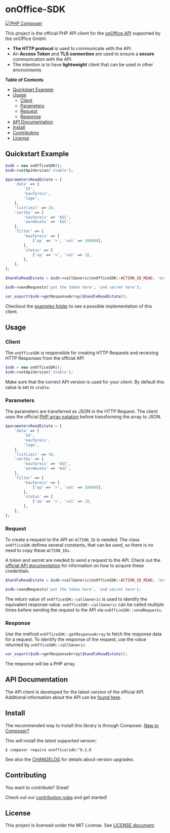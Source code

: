 # onOffice-SDK
[![PHP Composer](https://github.com/onOfficeGmbH/sdk/actions/workflows/php.yml/badge.svg)](https://github.com/onOfficeGmbH/sdk/actions/workflows/php.yml)

This project is the official PHP API client for the
[onOffice API](https://apidoc.onoffice.de/)
supported by the onOffice GmbH.

* **The HTTP protocol** is used to communicate with the API.
* An **Access Token** and **TLS connection** are used to ensure a **secure**
  communication with the API.
* The intention is to have **lightweight** client that can be used in other environments

**Table of Contents**
* [Quickstart Example](#quickstart-example)
* [Usage](#usage)
  * [Client](#client)
  * [Parameters](#parameters)
  * [Request](#request)
  * [Response](#response)
* [API Documentation](#api-documentation)
* [Install](#install)
* [Contributing](#contributing)
* [License](#license)

## Quickstart Example

```php
$sdk = new onOfficeSDK();
$sdk->setApiVersion('stable');

$parametersReadEstate = [
	'data' => [
		'Id',
		'kaufpreis',
		'lage',
	],
	'listlimit' => 10,
	'sortby' => [
		'kaufpreis' => 'ASC',
		'warmmiete' => 'ASC',
	],
	'filter' => [
		'kaufpreis' => [
			['op' => '>', 'val' => 300000],
		],
		'status' => [
			['op' => '=', 'val' => 1],
		],
	],
];

$handleReadEstate = $sdk->callGeneric(onOfficeSDK::ACTION_ID_READ, 'estate', $parametersReadEstate);

$sdk->sendRequests('put the token here', 'and secret here');

var_export($sdk->getResponseArray($handleReadEstate));
```

Checkout the [examples folder](/examples/) to see a possible implementation of
this client.

## Usage

### Client

The `onOfficeSDK` is responsible for creating HTTP Requests and
receiving HTTP Responses from the official API

```php
$sdk = new onOfficeSDK();
$sdk->setApiVersion('stable');
```

Make sure that the correct API version is used for your client.
By default this value is set to `stable`.

### Parameters

The parameters are transferred as JSON in the HTTP Request.
The client uses the official
[PHP array notation](https://www.php.net/manual/en/book.json.php)
before transforming the array to JSON.

```php
$parametersReadEstate = [
	'data' => [
		'Id',
		'kaufpreis',
		'lage',
	],
	'listlimit' => 10,
	'sortby' => [
		'kaufpreis' => 'ASC',
		'warmmiete' => 'ASC',
	],
	'filter' => [
		'kaufpreis' => [
			['op' => '>', 'val' => 300000],
		],
		'status' => [
			['op' => '=', 'val' => 1],
		],
	],
];
```

### Request

To create a request to the API an `ACTION_ID` is needed.
The class `onOfficeSDK` defines several constants,
that can be used, so there is no need to copy these `ACTION_IDs`. 

A token and secret are needed to send a request to the API.
Check out the [official API documentation](#api-documentation)
for information on how to acquire these credentials.

```php
$handleReadEstate = $sdk->callGeneric(onOfficeSDK::ACTION_ID_READ, 'estate', $parametersReadEstate);

$sdk->sendRequests('put the token here', 'and secret here');
```

The return value of `onOfficeSDK::callGeneric` is used to identify the
equivalent response value.
`onOfficeSDK::callGeneric` can be called multiple times before sending
the request to the API via `onOfficeSDK::sendRequests`.


### Response

Use the method `onOfficeSDK::getResponseArray` to fetch the response data for a request.
To identify the response of the request, use the value returned by `onOfficeSDK::callGeneric`.
```php
var_export($sdk->getResponseArray($handleReadEstate));
```

The response will be a PHP array.

## API Documentation

The API client is developed for the latest version of the official API.
Additional information about the API can be [found here](https://apidoc.onoffice.de/).

## Install

The recommended way to install this library is through Composer. 
[New to Composer?](https://getcomposer.org/)

This will install the latest supported version:

```
$ composer require onoffice/sdk:^0.2.0
```
See also the [CHANGELOG](/CHANGELOG.md)
for details about version upgrades.

## Contributing

You want to contribute? Great!

Check out our [contribution rules](/CONTRIBUTING.md) and get started!

## License

This project is licensed under the MIT License. See [LICENSE document](/LICENSE).
